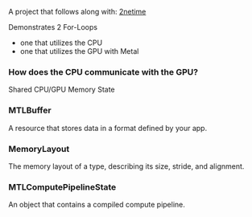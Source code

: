 A project that follows along with: [2netime](https://www.youtube.com/watch?v=VQK28rRK6OU)

Demonstrates 2 For-Loops
- one that utilizes the CPU
- one that utilizes the GPU with Metal


### How does the CPU communicate with the GPU?
Shared CPU/GPU Memory State

### MTLBuffer
A resource that stores data in a format defined by your app.

### MemoryLayout
The memory layout of a type, describing its size, stride, and alignment.

### MTLComputePipelineState
An object that contains a compiled compute pipeline.

